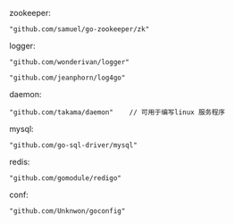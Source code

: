 zookeeper:

```
"github.com/samuel/go-zookeeper/zk"
```

logger:

```
"github.com/wonderivan/logger"   

"github.com/jeanphorn/log4go"
```

daemon:

```
"github.com/takama/daemon"    // 可用于编写linux 服务程序
```

mysql:

```
"github.com/go-sql-driver/mysql"
```

redis:

```
"github.com/gomodule/redigo"
```

conf:

```
"github.com/Unknwon/goconfig"
```